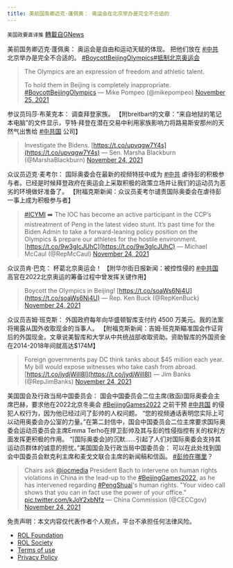 ```yaml
---
title: 美前国务卿迈克·蓬佩奥： 奥运会在北京举办是完全不合适的
---
```

`美国政要直译推` [轉載自GNews](https://gnews.org/zh-hans/1693477/)

美前国务卿迈克·蓬佩奥： 奥运会是自由和运动天赋的体现。 把他们放在 [#中共](https://twitter.com/hashtag/%E4%B8%AD%E5%85%B1?src=hashtag_click) 北京举办是完全不合适的。 [#BoycottBeijingOlympics](https://twitter.com/hashtag/BoycottBeijingOlympics?src=hashtag_click)[#抵制北京奥运会](https://twitter.com/hashtag/%E6%8A%B5%E5%88%B6%E5%8C%97%E4%BA%AC%E5%A5%A5%E8%BF%90%E4%BC%9A?src=hashtag_click)



> The Olympics are an expression of freedom and athletic talent.
> 
> To hold them in Beijing is completely inappropriate. [#BoycottBeijingOlympics](https://twitter.com/hashtag/BoycottBeijingOlympics?src=hash&amp;ref_src=twsrc%5Etfw)
> — Mike Pompeo (@mikepompeo) [November 25, 2021](https://twitter.com/mikepompeo/status/1463670636358901761?ref_src=twsrc%5Etfw)



参议员玛莎·布莱克本： 调查拜登家族。 【附breitbart的文章：“来自地狱的笔记本电脑”的文件显示，亨特·拜登在潜在交易中利用家族影响力将路易斯安那州的天然气出售给 [#中共国](https://twitter.com/hashtag/%E4%B8%AD%E5%85%B1%E5%9B%BD?src=hashtag_click) 公司】



> Investigate the Bidens. [https://t.co/upvqgw7Y4s](https://t.co/upvqgw7Y4s)
> — Sen. Marsha Blackburn (@MarshaBlackburn) [November 24, 2021](https://twitter.com/MarshaBlackburn/status/1463656413687910400?ref_src=twsrc%5Etfw)



众议员迈克·麦考尔： 国际奥委会在最新的视频特技中成为 [#中共](https://twitter.com/hashtag/%E4%B8%AD%E5%85%B1?src=hashtag_click) 虐待彭的积极参与者。已经是时候拜登政府在奥运会上采取积极的政策立场并让我们的运动员为恶劣的环境做好准备了。 【附福克斯新闻：众议员麦考尔谴责国际奥委会在虐待彭一事上成为积极参与者】



> [#ICYMI](https://twitter.com/hashtag/ICYMI?src=hash&amp;ref_src=twsrc%5Etfw) ➡️ The IOC has become an active participant in the CCP’s mistreatment of Peng in the latest video stunt. It’s past time for the Biden Admin to take a forward-leaning policy position on the Olympics & prepare our athletes for the hostile environment.[https://t.co/9w3gIcJUhC](https://t.co/9w3gIcJUhC)
> — Michael McCaul (@RepMcCaul) [November 24, 2021](https://twitter.com/RepMcCaul/status/1463645235637014531?ref_src=twsrc%5Etfw)



众议员肯·巴克： 杯葛北京奥运会！ 【附华尔街日报新闻：被控性侵的 [#中共国](https://twitter.com/hashtag/%E4%B8%AD%E5%85%B1%E5%9B%BD?src=hashtag_click) 高官在2022北京奥运的筹备过程中曾发挥关键作用】



> Boycott the Olympics in Beijing! [https://t.co/soaWs6Nj4U](https://t.co/soaWs6Nj4U)
> — Rep. Ken Buck (@RepKenBuck) [November 24, 2021](https://twitter.com/RepKenBuck/status/1463629526848749574?ref_src=twsrc%5Etfw)



众议员吉姆·班克斯： 外国政府每年向华盛顿智库支付约 4500 万美元。我的法案将揭露从国外收取现金的当事人。 【附福克斯新闻：吉姆·班克斯瞄准国会作证背后的外国现金。文章说美智库和大学从中共统战部收取资助。资助智库的外国资金在2014-2018年间就高达$174M】



> Foreign governments pay DC think tanks about $45 million each year. My bill would expose witnesses who take cash from abroad. [https://t.co/jydjWill8l](https://t.co/jydjWill8l)
> — Jim Banks (@RepJimBanks) [November 24, 2021](https://twitter.com/RepJimBanks/status/1463619762232217609?ref_src=twsrc%5Etfw)



美国国会及行政当局中国委员会： 国会中国委员会二位主席(致函)国际奥委会主席巴赫，要求他在2022北京冬奥会 [#BeijingGames2022](https://twitter.com/hashtag/BeijingGames2022?src=hashtag_click) 之前干预 [#中共国](https://twitter.com/hashtag/%E4%B8%AD%E5%85%B1%E5%9B%BD?src=hashtag_click) 的侵犯人权行为，因为他已经过问了彭帅的人权问题。 “您的视频通话表明您实际上可以动用奥委会办公室的力量。”在第二封信中，国会中国委员会二位主席要求国际奥委会运动员委员会主席Emma Terho在捍卫彭帅及其与彭的性侵指控有关的权利方面发挥更积极的作用。 “[国际奥委会]的沉默……引起了人们对国际奥委会支持其运动员群体的诚意的担忧。”美国国会及行政当局中国委员会： 可以在此处找到国会中国委员会默克利主席和麦戈文联合主席的新闻稿和信函。 [#彭帅在哪里](https://twitter.com/hashtag/%E5%BD%AD%E5%B8%85%E5%9C%A8%E5%93%AA%E9%87%8C?src=hashtag_click)？



> Chairs ask [@iocmedia](https://twitter.com/iocmedia?ref_src=twsrc%5Etfw) President Bach to intervene on human rights violations in China in the lead-up to the [#BeijingGames2022](https://twitter.com/hashtag/BeijingGames2022?src=hash&amp;ref_src=twsrc%5Etfw), as he has intervened regarding [#PengShuai](https://twitter.com/hashtag/PengShuai?src=hash&amp;ref_src=twsrc%5Etfw)'s human rights. "Your video call shows that you can in fact use the power of your office." [pic.twitter.com/kJoY2xbNfz](https://t.co/kJoY2xbNfz)
> — China Commission (@CECCgov) [November 24, 2021](https://twitter.com/CECCgov/status/1463509475902603268?ref_src=twsrc%5Etfw)





 

免责声明：本文内容仅代表作者个人观点，平台不承担任何法律风险。

- [ROL Foundation](https://rolfoundation.org/)
- [ROL Society](https://rolsociety.org/)
- [Terms of use](https://gnews.org/terms-of-use-3/)
- [Privacy Policy](https://gnews.org/privacy-policy/)
